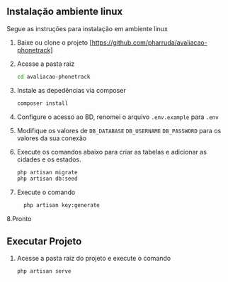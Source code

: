 ## Instalação ambiente linux

Segue as instruções para instalação em ambiente linux

1. Baixe ou clone o projeto [https://github.com/pharruda/avaliacao-phonetrack]
2. Acesse a pasta raiz
    ```sh
    cd avaliacao-phonetrack
    ```
3. Instale as depedências via composer
     ```sh
     composer install
     ```
 4. Configure o acesso ao BD, renomei o arquivo `.env.example` para `.env`
 
 5. Modifique os valores de `DB_DATABASE` `DB_USERNAME` `DB_PASSWORD` para os valores da sua conexão

 6. Execute os comandos abaixo para criar as tabelas e adicionar as cidades e os estados.
     ```sh
     php artisan migrate
     php artisan db:seed
     ```
 7. Execute o comando 
    ```sh
      php artisan key:generate
      ```
 8.Pronto
 
 ## Executar Projeto
 1. Acesse a pasta raiz do projeto e execute o comando
    ```sh
    php artisan serve
    ```